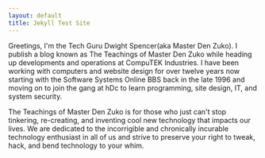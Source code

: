 ```yaml
---
layout: default
title: Jekyll Test Site
---
```


Greetings, I'm the Tech Guru Dwight Spencer(aka Master Den Zuko). I publish a blog known as The Teachings of Master Den Zuko while heading up developments and operations at CompuTEK Industries. I have been working with computers and website design for over twelve years now starting with the Software Systems Online BBS back in the late 1996 and moving on to join the gang at hDc to learn programming, site design, IT, and system security.

The Teachings of Master Den Zuko is for those who just can't stop tinkering, re-creating, and inventing cool new technology that impacts our lives. We are dedicated to the incorrigible and chronically incurable technology enthusiast in all of us and strive to preserve your right to tweak, hack, and bend technology to your whim.
